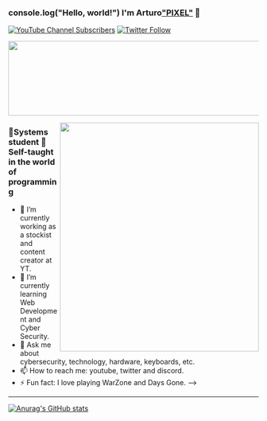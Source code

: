 ### console.log("Hello, world!") I'm Arturo["PIXEL"][youtube] 👋

[![YouTube Channel Subscribers](https://img.shields.io/youtube/channel/subscribers/UCtzB6HvsN4WN37GYtd8TKwQ?label=TutosPixel&style=social)](https://www.youtube.com/c/TUTOSPIXEL/join)
[![Twitter Follow](https://img.shields.io/twitter/follow/iPiixeeL?label=%40iPiixeeL&style=social)](https://twitter.com/iPiixeeL)

[<img src="https://giffiles.alphacoders.com/209/209037.gif?raw=true" width="1050" height="150" />][youtube]

[<img align="right" atl="GIF" src="https://i.gifer.com/5zdh.gif?raw=true" width="400" height="460" />][youtube]

### 🌌Systems student 📑Self-taught in the world of programming

- 🔭 I’m currently working as a stockist and content creator at YT.
- 🌱 I’m currently learning Web Development and Cyber Security.
- 💬 Ask me about cybersecurity, technology, hardware, keyboards, etc.
- 📫 How to reach me: youtube, twitter and discord.
- ⚡ Fun fact: I love playing WarZone and Days Gone.
-->
<hr>

[![Anurag's GitHub stats](https://github-readme-stats.vercel.app/api?username=Yasoom&show_icons=true&theme=dark)](https://github.com/anuraghazra/github-readme-stats)

<!-- LINKS -->

[youtube]: https://www.youtube.com/c/TUTOSPIXEL/join
